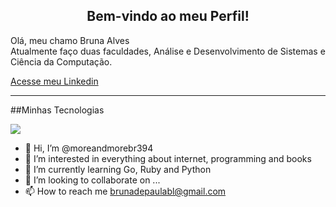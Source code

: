 <center><h2> Bem-vindo ao meu Perfil! </h2></center>

Olá, meu chamo Bruna Alves<br> 
Atualmente faço duas faculdades, Análise e Desenvolvimento de Sistemas e Ciência da Computação.

[Acesse meu Linkedin](https://www.linkedin.com/in/bruna-alves-de-paula-25b198210/)

---------
##Minhas Tecnologias

<img src="https://cdn.jsdelivr.net/gh/devicons/devicon@latest/icons/python/python-original-wordmark.svg" 
  width:/>
          




- 👋 Hi, I’m @moreandmorebr394
- 👀 I’m interested in everything about internet, programming and books
- 🌱 I’m currently learning Go, Ruby and Python
- 💞️ I’m looking to collaborate on ...
- 📫 How to reach me brunadepaulabl@gmail.com

<!---
moreandmorebr394/moreandmorebr394 is a ✨ special ✨ repository because its `README.md` (this file) appears on your GitHub profile.
You can click the Preview link to take a look at your changes.
--->
